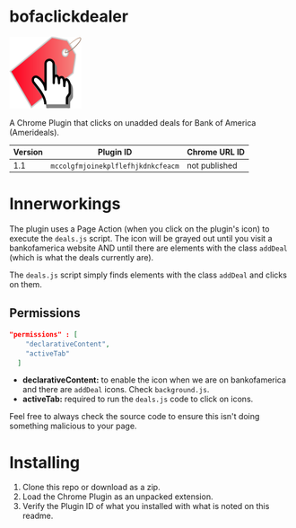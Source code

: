 # bofaclickdealer
![](/icon128.png)

A Chrome Plugin that clicks on unadded deals for Bank of America (Amerideals).

| Version  | Plugin ID | Chrome URL ID |
| ------------- | ------------- | ---------- |
| 1.1  | `mccolgfmjoinekplflefhjkdnkcfeacm`  | not published |

# Innerworkings

The plugin uses a Page Action (when you click on the plugin's icon) to execute the `deals.js` script.
The icon will be grayed out until you visit a bankofamerica website AND until there are elements with the class `addDeal` (which is what the deals currently are).

The `deals.js` script simply finds elements with the class `addDeal` and clicks on them.

## Permissions

```json
"permissions" : [
    "declarativeContent",
    "activeTab"
  ]
```

* **declarativeContent:** to enable the icon when we are on bankofamerica and there are `addDeal` icons. Check `background.js`.
* **activeTab:** required to run the `deals.js` code to click on icons.

Feel free to always check the source code to ensure this isn't doing something malicious to your page.

# Installing

1. Clone this repo or download as a zip.
1. Load the Chrome Plugin as an unpacked extension.
1. Verify the Plugin ID of what you installed with what is noted on this readme.
